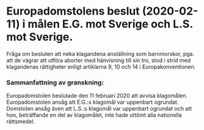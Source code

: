 # Europadomstolens beslut (2020-02-11) i målen E.G. mot Sverige och L.S. mot Sverige.

Fråga om besluten att neka klagandena anställning som barnmorskor, pga. att de vägrar att utföra aborter med hänvisning till sin tro, stod i strid med klagandenas rättigheter enligt artiklarna 9, 10 och 14 i Europakonventionen.


### Sammanfattning av granskning:

Europadomstolen beslutade den 11 februari 2020 att avvisa klagomålen. Europadomstolen ansåg att E.G.:s klagomål var uppenbart ogrundat. Domstolen ansåg även att L.S.:s klagomål var uppenbart ogrundat och att hon, beträffande en del av klagomålet, inte hade uttömt alla nationella rättsmedel.
